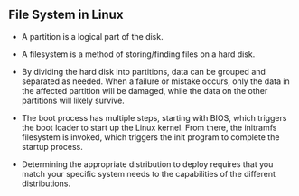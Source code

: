 ## File System in Linux

- A partition is a logical part of the disk.

- A filesystem is a method of storing/finding files on a hard disk.

- By dividing the hard disk into partitions, data can be grouped and separated as needed. When a failure or mistake occurs, only the data in the affected partition will be damaged, while the data on the other partitions will likely survive.

- The boot process has multiple steps, starting with BIOS, which triggers the boot loader to start up the Linux kernel. From there, the initramfs filesystem is invoked, which triggers the init program to complete the startup process.

- Determining the appropriate distribution to deploy requires that you match your specific system needs to the capabilities of the different distributions.
